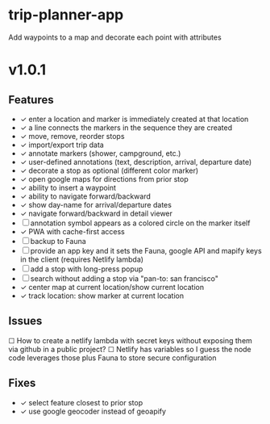# trip-planner-app

Add waypoints to a map and decorate each point with attributes

# v1.0.1

## Features

- ✓ enter a location and marker is immediately created at that location
- ✓ a line connects the markers in the sequence they are created
- ✓ move, remove, reorder stops
- ✓ import/export trip data
- ✓ annotate markers (shower, campground, etc.)
- ✓ user-defined annotations (text, description, arrival, departure date)
- ✓ decorate a stop as optional (different color marker)
- ✓ open google maps for directions from prior stop
- ✓ ability to insert a waypoint
- ✓ ability to navigate forward/backward
- ✓ show day-name for arrival/departure dates
- ✓ navigate forward/backward in detail viewer
- ☐ annotation symbol appears as a colored circle on the marker itself
- ✓ PWA with cache-first access
- ☐ backup to Fauna
- ☐ provide an app key and it sets the Fauna, google API and mapify keys in the client (requires Netlify lambda)
- ☐ add a stop with long-press popup
- ☐ search without adding a stop via "pan-to: san francisco"
- ✓ center map at current location/show current location
- ✓ track location: show marker at current location

## Issues

☐ How to create a netlify lambda with secret keys without exposing them via github in a public project?
☐ Netlify has variables so I guess the node code leverages those plus Fauna to store secure configuration

## Fixes

- ✓ select feature closest to prior stop
- ✓ use google geocoder instead of geoapify
